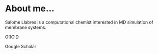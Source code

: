 # About me...

Salome Llabres is a computational chemist interested in MD simulation of membrane systems. 

ORCID

Google Scholar


